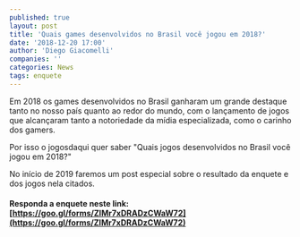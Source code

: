 ```yaml
---
published: true
layout: post
title: 'Quais games desenvolvidos no Brasil você jogou em 2018?'
date: '2018-12-20 17:00'
author: 'Diego Giacomelli'
companies: ''
categories: News
tags: enquete
---
```

Em 2018 os games desenvolvidos no Brasil ganharam um grande destaque tanto no nosso país quanto ao redor do mundo, com o lançamento de jogos que alcançaram tanto a notoriedade da mídia especializada, como o carinho dos gamers.

Por isso o jogosdaqui quer saber "Quais jogos desenvolvidos no Brasil você jogou em 2018?"

No início de 2019 faremos um post especial sobre o resultado da enquete e dos jogos nela citados.

#### Responda a enquete neste link: [https://goo.gl/forms/ZlMr7xDRADzCWaW72](https://goo.gl/forms/ZlMr7xDRADzCWaW72)


